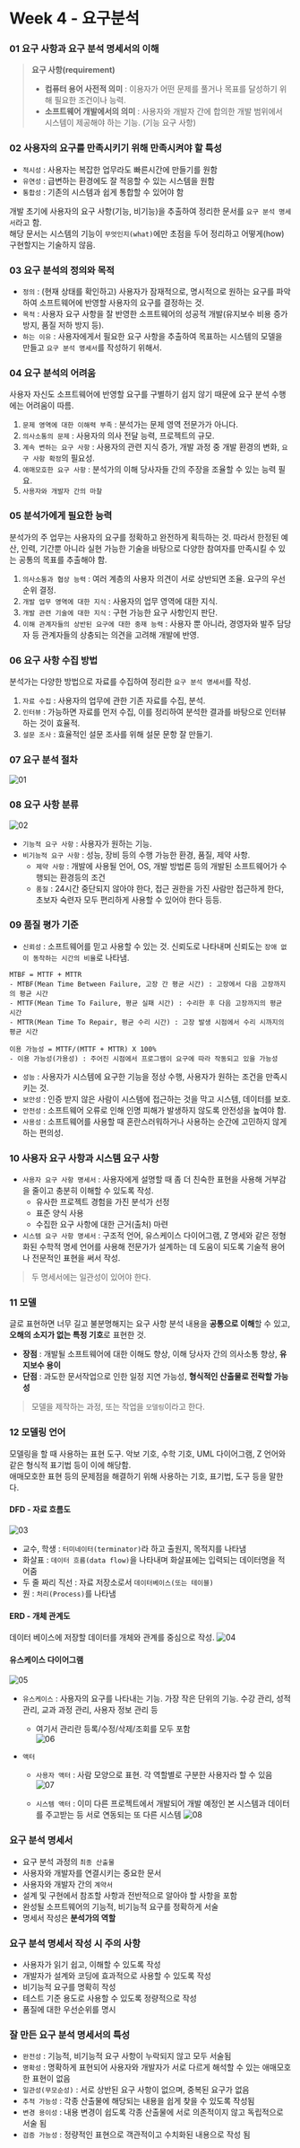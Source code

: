 # Week 4 - 요구분석

### 01 요구 사항과 요구 분석 명세서의 이해

> **요구 사항(requirement)**
> - **컴퓨터 용어 사전적 의미** : 이용자가 어떤 문제를 풀거나 목표를 달성하기 위해 필요한 조건이나 능력.
> - **소프트웨어 개발에서의 의미** : 사용자와 개발자 간에 합의한 개발 범위에서 시스템이 제공해야 하는 기능. (기능 요구 사항)
  
### 02 사용자의 요구를 만족시키기 위해 만족시켜야 할 특성
- `적시성` : 사용자는 복잡한 업무라도 빠른시간에 만들기를 원함
- `유연성` : 급변하는 환경에도 잘 적응할 수 있는 시스템을 원함
- `통합성` : 기존의 시스템과 쉽게 통합할 수 있어야 함  
  
개발 초기에 사용자의 요구 사항(기능, 비기능)을 추출하여 정리한 문서를 `요구 분석 명세서`라고 함.  
해당 문서는 시스템의 기능이 `무엇인지(what)`에만 초점을 두어 정리하고 어떻게(how) 구현할지는 기술하지 않음.
  
### 03 요구 분석의 정의와 목적
- `정의` : (현재 상태를 확인하고) 사용자가 잠재적으로, 명시적으로 원하는 요구를 파악하여 소프트웨어에 반영할 사용자의 요구를 결정하는 것.
- `목적` : 사용자 요구 사항을 잘 반영한 소프트웨어의 성공적 개발(유지보수 비용 증가 방지, 품질 저하 방지 등).
- `하는 이유` : 사용자에게서 필요한 요구 사항을 추출하여 목표하는 시스템의 모델을 만들고 	`요구 분석 명세서`를 작성하기 위해서.
  
### 04 요구 분석의 어려움
사용자 자신도 소프트웨어에 반영할 요구를 구별하기 쉽지 않기 때문에 요구 분석 수행에는 어려움이 따름.
1. `문제 영역에 대한 이해력 부족` : 분석가는 문제 영역 전문가가 아니다.
2. `의사소통의 문제` : 사용자의 의사 전달 능력, 프로젝트의 규모.
3. `계속 변하는 요구 사항` : 사용자의 관련 지식 증가, 개발 과정 중 개발 환경의 변화, `요구 사항 확정`의 필요성.
4. `애매모호한 요구 사항` : 분석가의 이해 당사자들 간의 주장을 조율할 수 있는 능력 필요.
5. `사용자와 개발자 간의 마찰`

### 05 분석가에게 필요한 능력
분석가의 주 업무는 사용자의 요구를 정확하고 완전하게 획득하는 것. 따라서 한정된 예산, 인력, 기간뿐 아니라 실현 가능한 기술을 바탕으로 다양한 참여자를 만족시킬 수 있는 공통의 목표를 추출해야 함.
1. `의사소통과 협상 능력` : 여러 계층의 사용자 의견이 서로 상반되면 조율. 요구의 우선순위 결정.
2. `개발 업무 영역에 대한 지식` : 사용자의 업무 영역에 대한 지식. 
3. `개발 관련 기술에 대한 지식` : 구현 가능한 요구 사항인지 판단.
4. `이해 관계자들의 상반된 요구에 대한 중재 능력` : 사용자 뿐 아니라, 경영자와 발주 담당자 등 관계자들의 상충되는 의견을 고려해 개발에 반영.
  
### 06 요구 사항 수집 방법
분석가는 다양한 방법으로 자료를 수집하여 정리한 `요구 분석 명세서`를 작성.
1. `자료 수집` : 사용자의 업무에 관한 기존 자료를 수집, 분석.
2. `인터뷰` : 가능하면 자료를 먼저 수집, 이를 정리하여 분석한 결과를 바탕으로 인터뷰하는 것이 효율적.
3. `설문 조사` : 효율적인 설문 조사를 위해 설문 문항 잘 만들기.
  
### 07 요구 분석 절차
![01](https://github.com/ohbokdong/SoftwareEngineeringStudy/blob/master/summary/img/week4/week4-01.png)
  
### 08 요구 사항 분류
![02](https://github.com/ohbokdong/SoftwareEngineeringStudy/blob/master/summary/img/week4/week4-02.png)
- `기능적 요구 사항` : 사용자가 원하는 기능.
- `비기능적 요구 사항` : 성능, 장비 등의 수행 가능한 환경, 품질, 제약 사항.
    - `제약 사항` : 개발에 사용될 언어, OS, 개발 방법론 등의 개발된 소프트웨어가 수행되는 환경등의 조건
    - `품질` : 24시간 중단되지 않아야 한다, 접근 권한을 가진 사람만 접근하게 한다, 초보자 숙련자 모두 편리하게 사용할 수 있어야 한다 등등.
  
### 09 품질 평가 기준
- `신뢰성` : 소프트웨어를 믿고 사용할 수 있는 것. 신뢰도로 나타내며 신뢰도는 `장애 없이 동작하는 시간의 비율`로 나타냄.
```
MTBF = MTTF + MTTR
- MTBF(Mean Time Between Failure, 고장 간 평균 시간) : 고장에서 다음 고장까지의 평균 시간
- MTTF(Mean Time To Failure, 평균 실패 시간) : 수리한 후 다음 고장까지의 평균 시간
- MTTR(Mean Time To Repair, 평균 수리 시간) : 고장 발생 시점에서 수리 시까지의 평균 시간

이용 가능성 = MTTF/(MTTF + MTTR) X 100%
- 이용 가능성(가용성) : 주어진 시점에서 프로그램이 요구에 따라 작동되고 있을 가능성
```
- `성능` : 사용자가 시스템에 요구한 기능을 정상 수행, 사용자가 원하는 조건을 만족시키는 것.
- `보안성` : 인증 받지 않은 사람이 시스템에 접근하는 것을 막고 시스템, 데이터를 보호.
- `안전성` : 소프트웨어 오류로 인해 인명 피해가 발생하지 않도록 안전성을 높여야 함.
- `사용성` : 소프트웨어를 사용할 때 혼란스러워하거나 사용하는 순간에 고민하지 않게하는 편의성.
  
### 10 사용자 요구 사항과 시스템 요구 사항
- `사용자 요구 사항 명세서` : 사용자에게 설명할 때 좀 더 친숙한 표현을 사용해 거부감을 줄이고 충분히 이해할 수 있도록 작성.
    - 유사한 프로젝트 경험을 가진 분석가 선정
    - 표준 양식 사용
    - 수집한 요구 사항에 대한 근거(출처) 마련
- `시스템 요구 사항 명세서` : 구조적 언어, 유스케이스 다이어그램, Z 명세와 같은 정형화된 수학적 명세 언어를 사용해 전문가가 설계하는 데 도움이 되도록 기술적 용어나 전문적인 표현을 써서 작성.
> 두 명세서에는 일관성이 있어야 한다.
  
### 11 모델
글로 표현하면 너무 길고 불분명해지는 요구 사항 분석 내용을 **공통으로 이해**할 수 있고, **오해의 소지가 없는 특정 기호**로 표현한 것.
- **장점** : 개발될 소프트웨어에 대한 이해도 향상, 이해 당사자 간의 의사소통 향상, **유지보수 용이**
- **단점** : 과도한 문서작업으로 인한 일정 지연 가능성, **형식적인 산출물로 전락할 가능성**
> 모델을 제작하는 과정, 또는 작업을 `모델링`이라고 한다.
  
### 12 모델링 언어
모델링을 할 때 사용하는 표현 도구. 악보 기호, 수학 기호, UML 다이어그램, Z 언어와 같은 형식적 표기법 등이 이에 해당함.  
애매모호한 표현 등의 문제점을 해결하기 위해 사용하는 기호, 표기법, 도구 등을 말한다.
  
#### DFD - 자료 흐름도
![03](https://github.com/ohbokdong/SoftwareEngineeringStudy/blob/master/summary/img/week4/week4-03.png)
- 교수, 학생 : `터미네이터(terminator)`라 하고 출원지, 목적지를 나타냄
- 화살표 : `데이터 흐름(data flow)`을 나타내며 화살표에는 입력되는 데이터명을 적어줌
- 두 줄 짜리 직선 : 자료 저장소로서 `데이터베이스(또는 테이블)`
- 원 : `처리(Process)`를 나타냄
  

#### ERD - 개체 관계도
데이터 베이스에 저장할 데이터를 개체와 관계를 중심으로 작성.
![04](https://github.com/ohbokdong/SoftwareEngineeringStudy/blob/master/summary/img/week4/week4-04.png)


#### 유스케이스 다이어그램
![05](https://github.com/ohbokdong/SoftwareEngineeringStudy/blob/master/summary/img/week4/week4-05.png)
- `유스케이스` : 사용자의 요구를 나타내는 기능. 가장 작은 단위의 기능. 수강 관리, 성적 관리, 교과 과정 관리, 사용자 정보 관리 등
    - 여기서 관리란 등록/수정/삭제/조회를 모두 포함  
![06](https://github.com/ohbokdong/SoftwareEngineeringStudy/blob/master/summary/img/week4/week4-06.png)
  

- `액터`
    - `사용자 액터` : 사람 모양으로 표현. 각 역할별로 구분한 사용자라 할 수 있음
![07](https://github.com/ohbokdong/SoftwareEngineeringStudy/blob/master/summary/img/week4/week4-07.png)  
  

    - `시스템 액터` : 이미 다른 프로젝트에서 개발되어 개발 예정인 본 시스템과 데이터를 주고받는 등 서로 연동되는 또 다른 시스템
![08](https://github.com/ohbokdong/SoftwareEngineeringStudy/blob/master/summary/img/week4/week4-08.png)
  

### 요구 분석 명세서
- 요구 분석 과정의 `최종 산출물`
- 사용자와 개발자를 연결시키는 중요한 문서
- 사용자와 개발자 간의 `계약서`
- 설계 및 구현에서 참조할 사항과 전반적으로 알아야 할 사항을 포함
- 완성될 소프트웨어의 기능적, 비기능적 요구를 정확하게 서술
- 명세서 작성은 **분석가의 역할**
  
### 요구 분석 명세서 작성 시 주의 사항
- 사용자가 읽기 쉽고, 이해할 수 있도록 작성
- 개발자가 설계와 코딩에 효과적으로 사용할 수 있도록 작성
- 비기능적 요구를 명확히 작성
- 테스트 기준 용도로 사용할 수 있도록 정량적으로 작성
- 품질에 대한 우선순위를 명시

### 잘 만든 요구 분석 명세서의 특성
- `완전성` : 기능적, 비기능적 요구 사항이 누락되지 않고 모두 서술됨
- `명확성` : 명확하게 표현되어 사용자와 개발자가 서로 다르게 해석할 수 있는 애매모호한 표현이 없음
- `일관성(무모순성)` : 서로 상반된 요구 사항이 없으며, 중복된 요구가 없음
- `추적 가능성` : 각종 산출물에 해당되는 내용을 쉽게 찾을 수 있도록 작성됨
- `변경 용이성` : 내용 변경이 쉽도록 각종 산출물에 서로 의존적이지 않고 독립적으로 서술 됨
- `검증 가능성` : 정량적인 표현으로 객관적이고 수치화된 내용으로 작성 됨

